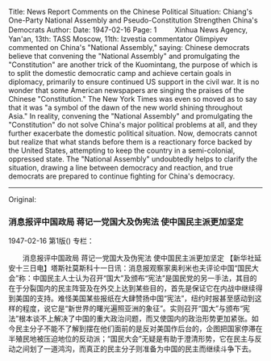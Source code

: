 Title: News Report Comments on the Chinese Political Situation: Chiang's One-Party National Assembly and Pseudo-Constitution Strengthen China's Democrats
Author:
Date: 1947-02-16
Page: 1
　　
Xinhua News Agency, Yan'an, 13th: TASS Moscow, 11th: Izvestia commentator Olimpiyev commented on China's "National Assembly," saying: Chinese democrats believe that convening the "National Assembly" and promulgating the "Constitution" are another trick of the Kuomintang, the purpose of which is to split the domestic democratic camp and achieve certain goals in diplomacy, primarily to ensure continued US support in the civil war. It is no wonder that some American newspapers are singing the praises of the Chinese "Constitution." The New York Times was even so moved as to say that it was "a symbol of the dawn of the new world shining throughout Asia." In reality, convening the "National Assembly" and promulgating the "Constitution" do not solve China's major political problems at all, and they further exacerbate the domestic political situation. Now, democrats cannot but realize that what stands before them is a reactionary force backed by the United States, attempting to keep the country in a semi-colonial, oppressed state. The "National Assembly" undoubtedly helps to clarify the situation, drawing a line between democracy and reaction, and true democrats are prepared to continue fighting for China's democracy.



<hr /> 

Original: 


### 消息报评中国政局  蒋记一党国大及伪宪法  使中国民主派更加坚定

1947-02-16
第1版()
专栏：

　　消息报评中国政局
    蒋记一党国大及伪宪法
    使中国民主派更加坚定
    【新华社延安十三日电】塔斯社莫斯科十一日讯：消息报观察家奥利米也夫评论中国“国民大会”称：中国民主人士认为召开“国大”及颁布“宪法”是国民党的另一手法，其目的在于分裂国内的民主阵营及在外交上达到某些目的，首先是保证它在内战中继续得到美国的支持。难怪美国某些报纸在大肆赞扬中国“宪法”，纽约时报甚至感动到这样的程度，说它是“新世界的曙光遍照亚洲的象征”。实则召开“国大”与颁布“宪法”根本谈不上解决了中国的重大政治问题，而又使国内的政治形势更加紧张。如今民主分子不能不了解到摆在他们面前的是反对美国作后台的，企图把国家停滞在半殖民地被压迫地位的反动派；“国民大会”无疑是有助于澄清形势，它在民主与反动之间划了一道鸿沟，而真正的民主分子则准备为中国的民主而继续斗争下去。
